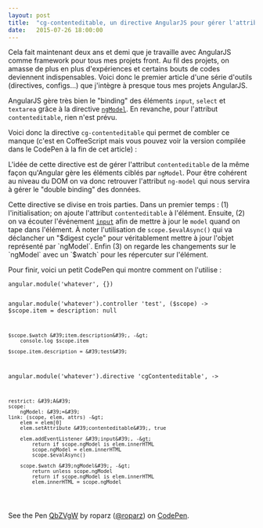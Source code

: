 ```yaml
---
layout: post
title:  "cg-contenteditable, un directive AngularJS pour gérer l'attribut contenteditable"
date:   2015-07-26 18:00:00
---
```


Cela fait maintenant deux ans et demi que je travaille avec AngularJS comme framework
pour tous mes projets front. Au fil des projets, on amasse de plus en plus d'expériences
et certains bouts de codes deviennent indispensables. Voici donc le premier article
d'une série d'outils (directives, configs...) que j'intègre à presque tous mes projets
AngularJS<!--break-->.

AngularJS gère très bien le "binding" des éléments `input`, `select` et `textarea` grâce à la
directive <a href="https://docs.angularjs.org/api/ng/directive/ngModel" target="_blank">`ngModel`</a>.
En revanche, pour l'attribut `contenteditable`, rien n'est prévu.

Voici donc la directive `cg-contenteditable` qui permet de combler ce manque (c'est
en CoffeeScript mais vous pouvez voir la version compilée dans le CodePen à la fin
de cet article) :

<script src="https://gist.github.com/roparz/b10425d9c5b97c22991c.js"></script>

L'idée de cette directive est de gérer l'attribut `contenteditable` de la même façon
qu'Angular gère les éléments ciblés par `ngModel`. Pour être cohérent au niveau du DOM
on va donc retrouver l'attribut `ng-model` qui nous servira à gérer le "double binding"
des données.

Cette directive se divise en trois parties. Dans un premier temps : (1) l'initialisation;
on ajoute l'attribut `contenteditable` à l'élément. Ensuite, (2) on va écouter l'événement
<a href="https://developer.mozilla.org/en-US/docs/Web/Events/input" target="_blank">`input`</a>
afin de mettre à jour le `model` quand on tape dans l'élément. À noter l'utilisation de
`scope.$evalAsync()` qui va déclancher un "$digest cycle" pour véritablement mettre à jour
l'objet représenté par `ngModel`. Enfin (3) on regarde les changements sur le `ngModel` avec un
`$watch` pour les répercuter sur l'élément.

Pour finir, voici un petit CodePen qui montre comment on l'utilise :

<div data-height="268" data-theme-id="17274" data-slug-hash="QbZVgW" data-default-tab="html" data-user="roparz" class='codepen'><pre><code>angular.module(&#39;whatever&#39;, {})

angular.module(&#39;whatever&#39;).controller &#39;test&#39;, ($scope) -&gt;
    $scope.item =
        description: null

    $scope.$watch &#39;item.description&#39;, -&gt;
        console.log $scope.item

    $scope.item.description = &#39;test&#39;

angular.module(&#39;whatever&#39;).directive &#39;cgContenteditable&#39;, -&gt;

    restrict: &#39;A&#39;
    scope:
        ngModel: &#39;=&#39;
    link: (scope, elem, attrs) -&gt;
        elem = elem[0]
        elem.setAttribute &#39;contenteditable&#39;, true

        elem.addEventListener &#39;input&#39;, -&gt;
            return if scope.ngModel is elem.innerHTML
            scope.ngModel = elem.innerHTML
            scope.$evalAsync()

        scope.$watch &#39;ngModel&#39;, -&gt;
            return unless scope.ngModel
            return if scope.ngModel is elem.innerHTML
            elem.innerHTML = scope.ngModel
</code></pre>
<p>See the Pen <a href='http://codepen.io/roparz/pen/QbZVgW/'>QbZVgW</a> by roparz (<a href='http://codepen.io/roparz'>@roparz</a>) on <a href='http://codepen.io'>CodePen</a>.</p>
</div><script async src="//assets.codepen.io/assets/embed/ei.js"></script>
